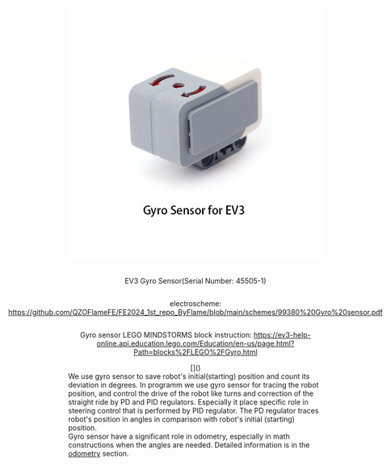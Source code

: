 <div align = center style="display: flex; flex-direction: column; align-items: center; justify-content: center;">

![Color Sensor](https://github.com/QZOFlameFE/FE2024_1st_repo_ByFlame/blob/main/Instructions/Power_and_Sense_Management/EV3_Gyro_Sensor.png)
<p>EV3 Gyro Sensor(Serial Number: 45505-1)</p>
<p>electroscheme: <a href="https://github.com/QZOFlameFE/FE2024_1st_repo_ByFlame/blob/main/schemes/99380%20Gyro%20sensor.pdf">https://github.com/QZOFlameFE/FE2024_1st_repo_ByFlame/blob/main/schemes/99380%20Gyro%20sensor.pdf</a> </p> 
<p>Gyro sensor LEGO MINDSTORMS block instruction: <a href="https://ev3-help-online.api.education.lego.com/Education/en-us/page.html?Path=blocks%2FLEGO%2FGyro.html">https://ev3-help-online.api.education.lego.com/Education/en-us/page.html?Path=blocks%2FLEGO%2FGyro.html</a> </p>
[]()
</div>
We use gyro sensor to save robot's initial(starting) position and count its deviation in degrees. In programm we use gyro sensor for tracing the robot position, and control the drive of the robot like turns and correction of the straight ride by PD and PID regulators. Especially it place specific role in steering control that is performed by PID regulator. The PD regulator traces robot's position in angles in comparison with robot's initial (starting) position.
</br>
Gyro sensor have a significant role in odometry, especially in math constructions when the angles are needed. Detailed information is in the <a href="https://github.com/QZOFlameFE/FE2024_1st_repo_ByFlame/blob/main/Instructions/Power_and_Sense_Management/odometry.md">odometry</a> section.
